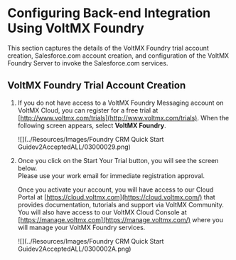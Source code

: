 ﻿

Configuring Back-end Integration Using VoltMX Foundry
==================================================

This section captures the details of the VoltMX Foundry trial account creation, Salesforce.com account creation, and configuration of the VoltMX Foundry Server to invoke the Salesforce.com services.

VoltMX Foundry Trial Account Creation
----------------------------------

1.  If you do not have access to a VoltMX Foundry Messaging account on VoltMX Cloud, you can register for a free trial at [http://www.voltmx.com/trials](http://www.voltmx.com/trials). When the following screen appears, select **VoltMX Foundry**.
    
    ![](../Resources/Images/Foundry CRM Quick Start Guidev2AcceptedALL/03000029.png)
    

2.  Once you click on the Start Your Trial button, you will see the screen below.  
    Please use your work email for immediate registration approval.
    
    Once you activate your account, you will have access to our Cloud Portal at [https://cloud.voltmx.com](https://cloud.voltmx.com/) that provides documentation, tutorials and support via VoltMX Community. You will also have access to our VoltMX Cloud Console at [https://manage.voltmx.com](https://manage.voltmx.com/) where you will manage your VoltMX Foundry services.
    
    ![](../Resources/Images/Foundry CRM Quick Start Guidev2AcceptedALL/0300002A.png)
